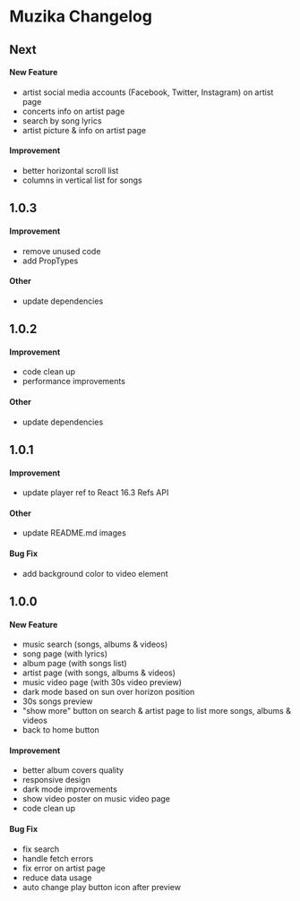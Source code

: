 # Muzika Changelog

## Next
#### New Feature
- artist social media accounts (Facebook, Twitter, Instagram) on artist page
- concerts info on artist page
- search by song lyrics
- artist picture & info on artist page

#### Improvement
- better horizontal scroll list
- columns in vertical list for songs

## 1.0.3
#### Improvement
- remove unused code
- add PropTypes

#### Other
- update dependencies

## 1.0.2
#### Improvement
- code clean up
- performance improvements

#### Other
- update dependencies

## 1.0.1
#### Improvement
- update player ref to React 16.3 Refs API

#### Other
- update README.md images

#### Bug Fix
- add background color to video element

## 1.0.0
#### New Feature
- music search (songs, albums & videos)
- song page (with lyrics)
- album page (with songs list)
- artist page (with songs, albums & videos)
- music video page (with 30s video preview)
- dark mode based on sun over horizon position
- 30s songs preview
- "show more" button on search & artist page to list more songs, albums & videos
- back to home button

#### Improvement
- better album covers quality
- responsive design
- dark mode improvements
- show video poster on music video page
- code clean up

#### Bug Fix
- fix search
- handle fetch errors
- fix error on artist page
- reduce data usage
- auto change play button icon after preview
